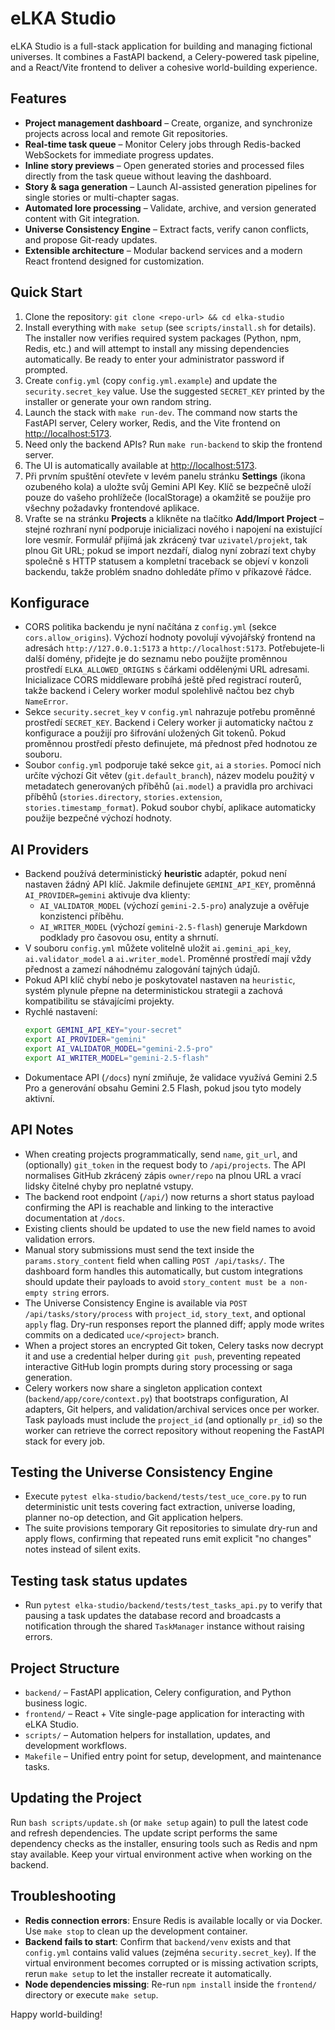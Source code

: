 # eLKA Studio

eLKA Studio is a full-stack application for building and managing fictional universes. It combines a FastAPI backend, a Celery-powered task pipeline, and a React/Vite frontend to deliver a cohesive world-building experience.

## Features
- **Project management dashboard** – Create, organize, and synchronize projects across local and remote Git repositories.
- **Real-time task queue** – Monitor Celery jobs through Redis-backed WebSockets for immediate progress updates.
- **Inline story previews** – Open generated stories and processed files directly from the task queue without leaving the dashboard.
- **Story & saga generation** – Launch AI-assisted generation pipelines for single stories or multi-chapter sagas.
- **Automated lore processing** – Validate, archive, and version generated content with Git integration.
- **Universe Consistency Engine** – Extract facts, verify canon conflicts, and propose Git-ready updates.
- **Extensible architecture** – Modular backend services and a modern React frontend designed for customization.

## Quick Start
1. Clone the repository: `git clone <repo-url> && cd elka-studio`
2. Install everything with `make setup` (see `scripts/install.sh` for details).
   The installer now verifies required system packages (Python, npm, Redis, etc.) and will attempt to install any
   missing dependencies automatically. Be ready to enter your administrator password if prompted.
3. Create `config.yml` (copy `config.yml.example`) and update the `security.secret_key` value. Use the suggested `SECRET_KEY`
   printed by the installer or generate your own random string.
4. Launch the stack with `make run-dev`. The command now starts the FastAPI server, Celery worker, Redis, and the Vite frontend on [http://localhost:5173](http://localhost:5173).
5. Need only the backend APIs? Run `make run-backend` to skip the frontend server.
6. The UI is automatically available at [http://localhost:5173](http://localhost:5173).
7. Při prvním spuštění otevřete v levém panelu stránku **Settings** (ikona ozubeného kola) a uložte svůj Gemini API Key.
   Klíč se bezpečně uloží pouze do vašeho prohlížeče (localStorage) a okamžitě se použije pro všechny požadavky frontendové aplikace.
8. Vraťte se na stránku **Projects** a klikněte na tlačítko **Add/Import Project** – stejné rozhraní nyní podporuje inicializaci nového i napojení na existující lore vesmír. Formulář přijímá jak zkrácený tvar `uzivatel/projekt`, tak plnou Git URL; pokud se import nezdaří, dialog nyní zobrazí text chyby společně s HTTP statusem a kompletní traceback se objeví v konzoli backendu, takže problém snadno dohledáte přímo v příkazové řádce.

## Konfigurace
- CORS politika backendu je nyní načítána z `config.yml` (sekce `cors.allow_origins`). Výchozí hodnoty povolují vývojářský frontend na
  adresách `http://127.0.0.1:5173` a `http://localhost:5173`. Potřebujete-li další domény, přidejte je do seznamu nebo použijte proměnnou
  prostředí `ELKA_ALLOWED_ORIGINS` s čárkami oddělenými URL adresami. Inicializace CORS middleware probíhá ještě před registrací
  routerů, takže backend i Celery worker modul spolehlivě načtou bez chyb `NameError`.
- Sekce `security.secret_key` v `config.yml` nahrazuje potřebu proměnné prostředí `SECRET_KEY`. Backend i Celery worker ji
  automaticky načtou z konfigurace a použijí pro šifrování uložených Git tokenů. Pokud proměnnou prostředí přesto definujete, má
  přednost před hodnotou ze souboru.
- Soubor `config.yml` podporuje také sekce `git`, `ai` a `stories`. Pomocí nich určíte výchozí Git větev (`git.default_branch`), název
  modelu použitý v metadatech generovaných příběhů (`ai.model`) a pravidla pro archivaci příběhů (`stories.directory`, `stories.extension`,
  `stories.timestamp_format`). Pokud soubor chybí, aplikace automaticky použije bezpečné výchozí hodnoty.

## AI Providers
- Backend používá deterministický **heuristic** adaptér, pokud není nastaven žádný API klíč. Jakmile definujete `GEMINI_API_KEY`,
  proměnná `AI_PROVIDER=gemini` aktivuje dva klienty:
  - `AI_VALIDATOR_MODEL` (výchozí `gemini-2.5-pro`) analyzuje a ověřuje konzistenci příběhu.
  - `AI_WRITER_MODEL` (výchozí `gemini-2.5-flash`) generuje Markdown podklady pro časovou osu, entity a shrnutí.
- V souboru `config.yml` můžete volitelně uložit `ai.gemini_api_key`, `ai.validator_model` a `ai.writer_model`. Proměnné prostředí mají vždy
  přednost a zamezí náhodnému zalogování tajných údajů.
- Pokud API klíč chybí nebo je poskytovatel nastaven na `heuristic`, systém plynule přepne na deterministickou strategii a zachová kompatibilitu
  se stávajícími projekty.
- Rychlé nastavení:
  ```bash
  export GEMINI_API_KEY="your-secret"
  export AI_PROVIDER="gemini"
  export AI_VALIDATOR_MODEL="gemini-2.5-pro"
  export AI_WRITER_MODEL="gemini-2.5-flash"
  ```
- Dokumentace API (`/docs`) nyní zmiňuje, že validace využívá Gemini 2.5 Pro a generování obsahu Gemini 2.5 Flash, pokud jsou tyto modely aktivní.

## API Notes
- When creating projects programmatically, send `name`, `git_url`, and (optionally) `git_token` in the request body to `/api/projects`. The API normalises GitHub zkrácený zápis `owner/repo` na plnou URL a vrací lidsky čitelné chyby pro neplatné vstupy.
- The backend root endpoint (`/api/`) now returns a short status payload confirming the API is reachable and linking to the interactive documentation at `/docs`.
- Existing clients should be updated to use the new field names to avoid validation errors.
- Manual story submissions must send the text inside the `params.story_content` field when calling `POST /api/tasks/`. The dashboard form handles this automatically, but custom integrations should update their payloads to avoid `story_content must be a non-empty string` errors.
- The Universe Consistency Engine is available via `POST /api/tasks/story/process` with `project_id`, `story_text`, and optional `apply` flag. Dry-run responses report the planned diff; apply mode writes commits on a dedicated `uce/<project>` branch.
- When a project stores an encrypted Git token, Celery tasks now decrypt it and use a credential helper during `git push`, preventing repeated interactive GitHub login prompts during story processing or saga generation.
- Celery workers now share a singleton application context (`backend/app/core/context.py`) that bootstraps configuration, AI adapters, Git helpers, and validation/archival services once per worker. Task payloads must include the `project_id` (and optionally `pr_id`) so the worker can retrieve the correct repository without reopening the FastAPI stack for every job.

## Testing the Universe Consistency Engine
- Execute `pytest elka-studio/backend/tests/test_uce_core.py` to run deterministic unit tests covering fact extraction, universe loading, planner no-op detection, and Git application helpers.
- The suite provisions temporary Git repositories to simulate dry-run and apply flows, confirming that repeated runs emit explicit "no changes" notes instead of silent exits.

## Testing task status updates
- Run `pytest elka-studio/backend/tests/test_tasks_api.py` to verify that pausing a task updates the database record and broadcasts a notification through the shared `TaskManager` instance without raising errors.

## Project Structure
- `backend/` – FastAPI application, Celery configuration, and Python business logic.
- `frontend/` – React + Vite single-page application for interacting with eLKA Studio.
- `scripts/` – Automation helpers for installation, updates, and development workflows.
- `Makefile` – Unified entry point for setup, development, and maintenance tasks.

## Updating the Project
Run `bash scripts/update.sh` (or `make setup` again) to pull the latest code and refresh dependencies. The update script performs the same dependency checks as the installer, ensuring tools such as Redis and npm stay available. Keep your virtual environment active when working on the backend.

## Troubleshooting
- **Redis connection errors**: Ensure Redis is available locally or via Docker. Use `make stop` to clean up the development container.
- **Backend fails to start**: Confirm that `backend/venv` exists and that `config.yml` contains valid values (zejména `security.secret_key`). If the virtual environment becomes corrupted or is missing activation scripts, rerun `make setup` to let the installer recreate it automatically.
- **Node dependencies missing**: Re-run `npm install` inside the `frontend/` directory or execute `make setup`.

Happy world-building!
